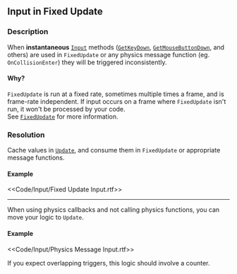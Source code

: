 ## Input in Fixed Update
### Description
When **instantaneous** [`Input`](https://docs.unity3d.com/ScriptReference/Input.html) methods ([`GetKeyDown`](https://docs.unity3d.com/ScriptReference/Input.GetKeyDown.html), [`GetMouseButtonDown`](https://docs.unity3d.com/ScriptReference/Input.GetMouseButtonDown.html), and others) are used in `FixedUpdate` or any physics message function (eg. `OnCollisionEnter`) they will be triggered inconsistently.  

#### Why?
`FixedUpdate` is run at a fixed rate, sometimes multiple times a frame, and is frame-rate independent. If input occurs on a frame where `FixedUpdate` isn't run, it won't be processed by your code.  
See [`FixedUpdate`](https://docs.unity3d.com/ScriptReference/MonoBehaviour.FixedUpdate.html) for more information.  

### Resolution
Cache values in [`Update`](https://docs.unity3d.com/ScriptReference/MonoBehaviour.Update.html), and consume them in `FixedUpdate` or appropriate message functions.

#### Example
<<Code/Input/Fixed Update Input.rtf>>  

---  

When using physics callbacks and not calling physics functions, you can move your logic to `Update`.

#### Example

<<Code/Input/Physics Message Input.rtf>>

If you expect overlapping triggers, this logic should involve a counter.